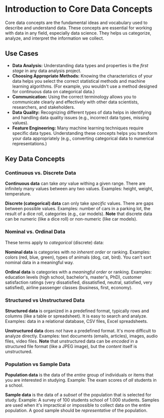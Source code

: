 # Introduction to Core Data Concepts

Core data concepts are the fundamental ideas and vocabulary used to describe and understand data. These concepts are essential for working with data in any field, especially data science. They helps us categorize, analyze, and interpret the information we collect.

## Use Cases
* **Data Analysis:** Understanding data types and properties is the _first stage_ in any data analysis project.
* **Choosing Appropriate Methods:** Knowing the characteristics of your data helps you select the correct statistical methods and machine learning algorithms. (For example, you wouldn't use a method designed for continuous data on categorical data.)
* **Communication:** Using the correct terminology allows you to communicate clearly and effectively with other data scientists, researchers, and stakeholders.
* **Data Quality:** Recognizing different types of data helps in identifying and handling data quality issues (e.g., incorrect data types, missing values).
* **Feature Engineering:** Many machine learning techniques require specific data types. Understanding these concepts helps you transform your data appropriately (e.g., converting categorical data to numerical representations.)

## Key Data Concepts

### Continuous vs. Discrete Data
**Continuous data** can take _any_ value withing a given range. There are infinitely many values between any two values. Examples: height, weight, temperature.

**Discrete (categorical) data** can only take _specific_ values. There are gaps between possible values. Examples: number of cars in a parking lot, the result of a dice roll, categories (e.g., car models). **Note** that discrete data can be numeric (like a dice roll) or non-numeric (like car models).

### Nominal vs. Ordinal Data
These terms apply to _categorical_ (discrete) data:

**Nominal data** is categories with _no inherent order_ or ranking. Examples: colors (red, blue, green), types of animals (dog, cat, bird). You can't sort nominal data in a meaningful way. 

**Ordinal data** is categories with a _meaningful order_ or ranking. Examples: education levels (high school, bachelor's, master's, PhD), customer satisfaction ratings (very dissatisfied, dissatisfied, neutral, satisfied, very satisfied), airline passenger classes (business, first, economy).

### Structured vs Unstructured Data
**Structured data** is organized in a predefined format, typically rows and columns (like a table or spreadsheet). It is easy to search and analyze. Examples: data in a relational database, CSV files, Excel spreadsheets.

**Unstructured data** does _not_ have a predefined format. It's more difficult to analyze directly. Examples: text documents (emails, articles), images, audio files, video files. **Note** that unstructured data can be _encoded_ in a structured file format (like a JPEG image), but the _content_ itself is unstructured.

### Population vs Sample Data
**Population data** is the data of the _entire_ group of individuals or items that you are interested in studying. Example: The exam scores of _all_ students in a school.

**Sample data** is the data of a _subset_ of the population that is selected for study. Example: A survey of 100 students school of 1.000 students. Samples are used when it's impractical or impossible to collect data on the entire population. A good sample should be _representative_ of the population.



